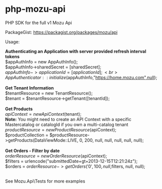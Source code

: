 php-mozu-api
============

PHP SDK for the full v1 Mozu Api

PackageGist: https://packagist.org/packages/mozu/api

Usage:

<B>Authenticating an Application with server provided refresh interval tokens</B><br>
$appAuthInfo = new AppAuthInfo();<br>
$appAuthInfo->sharedSecret = [sharedSecret];<br>
$appAuthInfo->applicationId = [applicationId];<br>
AppAuthenticator::initialize($appAuthInfo,"https://home.mozu.com",null);<br>
<br>
<B>Get Tenant Information</B><br>
$tenantResource = new TenantResource();<br>
$tenant = $tenantResource->getTenant([tenantId]);<br>
<br>
<B>Get Products</B><br>
$apiContext = new ApiContext($tenant);<br>
<B>Note:</B> You might need to create an API Context with a specific Mastercatalog or catalogId if you own a multi-catalog tenant<br>
$productResource = new ProductResource($apiContext);<br>
$productCollection = $productResource->getProducts(DataViewMode::LIVE, 0, 200, null, null, null, null, null);<br>
<br>
<B>Get Orders - Filter by date</B><br>
$orderResource = new OrderResource($apiContext);<br>
$filters = urlencode("submittedDate+gt+2013-12-15T12:21:24z");<br>
$orders = $orderResource->getOrders('0',100, null,$filters, null, null);<br>


<br>
See Mozu.Api\Tests for more examples
